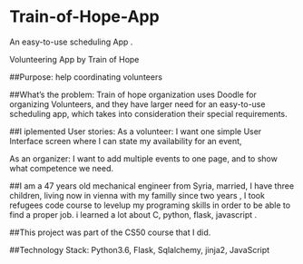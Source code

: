 # Train-of-Hope-App
An easy-to-use scheduling App .

Volunteering App by Train of Hope

##Purpose: help coordinating volunteers

##What’s the problem: Train of hope organization uses Doodle for organizing Volunteers,
and they have larger need for an easy-to-use scheduling app, which takes into consideration their special requirements.

##I iplemented User stories:
As a volunteer: I want one simple User Interface screen where I can state my availability for an event,

As an organizer: I want to add multiple events to one page, and to show what competence we need.

##I am a 47 years old mechanical engineer from Syria, married, I have three children,
living now in vienna with my familly since two years , I took refugees code course to levelup my
programing skills in order to be able to find a proper job.
i learned a lot about C, python, flask, javascript .

##This project was part of the CS50 course that I did.

##Technology Stack:
Python3.6, Flask, Sqlalchemy, jinja2, JavaScript

